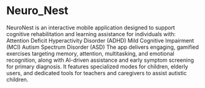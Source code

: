 # Neuro_Nest
NeuroNest is an interactive mobile application designed to support cognitive rehabilitation and learning assistance for individuals with:  Attention Deficit Hyperactivity Disorder (ADHD)  Mild Cognitive Impairment (MCI)  Autism Spectrum Disorder (ASD)  The app delivers engaging, gamified exercises targeting memory, attention, multitasking, and emotional recognition, along with AI-driven assistance and early symptom screening for primary diagnosis. It features specialized modes for children, elderly users, and dedicated tools for teachers and caregivers to assist autistic children.
